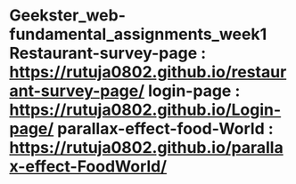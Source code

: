 # Geekster_web-fundamental_assignments_week1 Restaurant-survey-page : https://rutuja0802.github.io/restaurant-survey-page/  login-page : https://rutuja0802.github.io/Login-page/ parallax-effect-food-World : https://rutuja0802.github.io/parallax-effect-FoodWorld/
